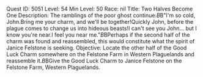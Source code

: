 Quest ID: 5051
Level: 54
Min Level: 50
Race: nil
Title: Two Halves Become One
Description: The ramblings of the poor ghost continue:$B$B"I'm so cold, John.Bring me your charm, and we'll be together!Quickly John, before the plague comes to change us into hideous beasts!I can't see you John... but I know you're near.I feel you near me."$B$BPerhaps if the second half of the charm was found and reassembled, this would constitute what the spirit of Janice Felstone is seeking.
Objective: Locate the other half of the Good Luck Charm somewhere on the Felstone Farm in Western Plaguelands and reassemble it.$B$BGive the Good Luck Charm to Janice Felstone on the Felstone Farm, Western Plaguelands.
